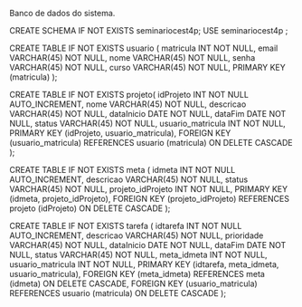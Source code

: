 Banco de dados do sistema.


CREATE SCHEMA IF NOT EXISTS seminariocest4p;
USE seminariocest4p ;

CREATE TABLE IF NOT EXISTS usuario (
  matricula INT NOT NULL,
  email VARCHAR(45) NOT NULL,
  nome VARCHAR(45) NOT NULL,
  senha VARCHAR(45) NOT NULL,
  curso VARCHAR(45) NOT NULL,
  PRIMARY KEY (matricula)
  );

CREATE TABLE IF NOT EXISTS projeto(
  idProjeto INT NOT NULL AUTO_INCREMENT,
  nome VARCHAR(45) NOT NULL,
  descricao VARCHAR(45) NOT NULL,
  dataInicio DATE NOT NULL,
  dataFim DATE NOT NULL,
  status VARCHAR(45) NOT NULL,
  usuario_matricula INT NOT NULL,
  PRIMARY KEY (idProjeto, usuario_matricula),
    FOREIGN KEY (usuario_matricula)  REFERENCES usuario (matricula) ON DELETE CASCADE
);

CREATE TABLE IF NOT EXISTS meta (
  idmeta INT NOT NULL AUTO_INCREMENT,
  descricao VARCHAR(45) NOT NULL,
  status VARCHAR(45) NOT NULL,
  projeto_idProjeto INT NOT NULL,
  PRIMARY KEY (idmeta, projeto_idProjeto),
    FOREIGN KEY (projeto_idProjeto) REFERENCES projeto (idProjeto) ON DELETE CASCADE
);

CREATE TABLE IF NOT EXISTS tarefa    (
  idtarefa INT NOT NULL AUTO_INCREMENT,
  descricao VARCHAR(45) NOT NULL,
  prioridade VARCHAR(45) NOT NULL,
  dataInicio DATE NOT NULL,
  dataFim DATE NOT NULL,
  status VARCHAR(45) NOT NULL,
  meta_idmeta INT NOT NULL,
  usuario_matricula INT NOT NULL,
  PRIMARY KEY (idtarefa, meta_idmeta, usuario_matricula),
    FOREIGN KEY (meta_idmeta) REFERENCES meta (idmeta) ON DELETE CASCADE,
    FOREIGN KEY (usuario_matricula) REFERENCES usuario (matricula) ON DELETE CASCADE
    );
